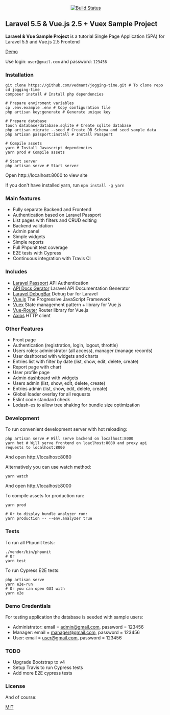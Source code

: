<p align="center">
<a href="https://travis-ci.org/vedmant/jogging-time"><img src="https://travis-ci.org/vedmant/jogging-time.svg?branch=master" alt="Build Status"></a>
</p>

## Laravel 5.5 & Vue.js 2.5 + Vuex Sample Project ##

**Laravel & Vue Sample Project** is a tutorial Single Page Application (SPA) for Laravel 5.5 and Vue.js 2.5 Frontend

[Demo](https://jogging-time.vedmant.com/)

Use login: `user@gmail.com` and password: `123456`

### Installation ###

```
git clone https://github.com/vedmant/jogging-time.git # To clone repo
cd jogging-time
composer install # Install php dependencies

# Prepare enviroment variables
cp .env.example .env # Copy configuration file
php artisan key:generate # Generate unique key

# Prepare database
touch database/database.sqlite # Create sqlite database
php artisan migrate --seed # Create DB Schema and seed sample data
php artisan passport:install # Install Passport

# Compile assets
yarn # Install Javascript dependencies
yarn prod # Compile assets

# Start server
php artisan serve # Start server
```

Open http://localhost:8000 to view site

If you don't have installed yarn, run `npm install -g yarn`


### Main features ###

* Fully separate Backend and Frontend
* Authentication based on Laravel Passport
* List pages with filters and CRUD editing
* Backend validation
* Admin panel
* Simple widgets
* Simple reports
* Full Phpunit test coverage
* E2E tests with Cypress
* Continuous integration with Travis CI


### Includes ###

* [Laravel Passport](https://laravel.com/docs/5.4/passport) API Authentication
* [API Docs Gerator](https://github.com/mpociot/laravel-apidoc-generator) Laravel API Documentation Generator
* [Laravel DebugBar](https://github.com/barryvdh/laravel-debugbar) Debug bar for Laravel
* [Vue.js](https://vuejs.org/) The Progressive JavaScript Framework
* [Vuex](https://vuex.vuejs.org/en/intro.html) State management pattern + library for Vue.js
* [Vue-Router](https://router.vuejs.org/en/) Router library for Vue.js
* [Axios](https://github.com/axios/axios) HTTP client


### Other Features ###

* Front page
* Authentication (registration, login, logout, throttle)
* Users roles: administrator (all access), manager (manage records)
* User dashborad with widgets and charts
* Entries list with filter by date (list, show, edit, delete, create)
* Report page with chart
* User profile page
* Admin dashboard with widgets
* Users admin (list, show, edit, delete, create)
* Entries admin (list, show, edit, delete, create)
* Global loader overlay for all requests
* Eslint code standard check
* Lodash-es to allow tree shaking for bundle size optimization


### Development ###

To run convenient development server with hot reloading:

```
php artisan serve # Will serve backend on localhost:8000
yarn hot # Will serve frontend on loaclhost:8080 and proxy api requests to localhost:8000
```

And open http://localhost:8080

Alternatively you can use watch method:

```
yarn watch
```

And open http://localhost:8000

To compile assets for production run:
```
yarn prod

# Or to display bundle analyzer run:
yarn production -- --env.analyzer true
```


### Tests ###

To run all Phpunit tests:

```
./vendor/bin/phpunit 
# Or
yarn test
```

To run Cypress E2E tests:

```
php artisan serve
yarn e2e-run
# Or you can open GUI with
yarn e2e
```


### Demo Credentials ###

For testing application the database is seeded with sample users:

* Administrator: email = admin@gmail.com, password = 123456
* Manager: email = manager@gmail.com, password = 123456
* User: email = user@gmail.com, password = 123456


### TODO ###

- Upgrade Bootstrap to v4
- Setup Travis to run Cypress tests
- Add more E2E cypress tests


### License ###

And of course:

[MIT](LICENSE.md)
